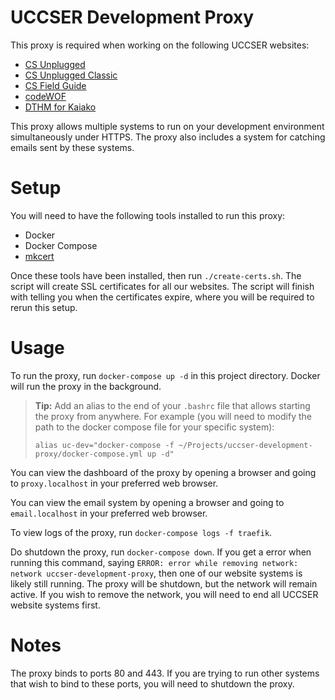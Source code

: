 # UCCSER Development Proxy

This proxy is required when working on the following UCCSER websites:

- [CS Unplugged](https://github.com/uccser/cs-unplugged)
- [CS Unplugged Classic](https://github.com/uccser/cs-unplugged-classic)
- [CS Field Guide](https://github.com/uccser/cs-field-guide)
- [codeWOF](https://github.com/uccser/codewof)
- [DTHM for Kaiako](https://github.com/uccser/dthm4kaiako)

This proxy allows multiple systems to run on your development environment simultaneously under HTTPS.
The proxy also includes a system for catching emails sent by these systems.

# Setup

You will need to have the following tools installed to run this proxy:

- Docker
- Docker Compose
- [mkcert](https://github.com/FiloSottile/mkcert)

Once these tools have been installed, then run `./create-certs.sh`.
The script will create SSL certificates for all our websites.
The script will finish with telling you when the certificates expire, where you will be required to rerun this setup.

# Usage

To run the proxy, run `docker-compose up -d` in this project directory.
Docker will run the proxy in the background.

> **Tip:** Add an alias to the end of your `.bashrc` file that allows starting the proxy from anywhere.
> For example (you will need to modify the path to the docker compose file for your specific system):
> ```
> alias uc-dev="docker-compose -f ~/Projects/uccser-development-proxy/docker-compose.yml up -d"
> ```

You can view the dashboard of the proxy by opening a browser and going to `proxy.localhost` in your preferred web browser.

You can view the email system by opening a browser and going to `email.localhost` in your preferred web browser.

To view logs of the proxy, run `docker-compose logs -f traefik`.

Do shutdown the proxy, run `docker-compose down`.
If you get a error when running this command, saying `ERROR: error while removing network: network uccser-development-proxy`, then one of our website systems is likely still running.
The proxy will be shutdown, but the network will remain active.
If you wish to remove the network, you will need to end all UCCSER website systems first.

# Notes

The proxy binds to ports 80 and 443.
If you are trying to run other systems that wish to bind to these ports, you will need to shutdown the proxy.
